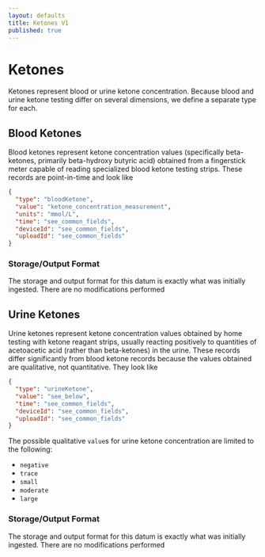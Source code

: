 ```yaml
---
layout: defaults
title: Ketones V1
published: true
---
```

# Ketones

Ketones represent blood or urine ketone concentration. Because blood and urine ketone testing differ on several dimensions, we define a separate type for each.

## Blood Ketones

Blood ketones represent ketone concentration values (specifically beta-ketones, primarily beta-hydroxy butyric acid) obtained from a fingerstick meter capable of reading specialized blood ketone testing strips. These records are point-in-time and look like

~~~json
{
  "type": "bloodKetone",
  "value": "ketone_concentration_measurement",
  "units": "mmol/L",
  "time": "see_common_fields",
  "deviceId": "see_common_fields",
  "uploadId": "see_common_fields"
}
~~~

### Storage/Output Format

The storage and output format for this datum is exactly what was initially ingested. There are no modifications performed

## Urine Ketones

Urine ketones represent ketone concentration values obtained by home testing with ketone reagant strips, usually reacting positively to quantities of acetoacetic acid (rather than beta-ketones) in the urine. These records differ significantly from blood ketone records because the values obtained are qualitative, not quantitative. They look like

~~~json
{
  "type": "urineKetone",
  "value": "see_below",
  "time": "see_common_fields",
  "deviceId": "see_common_fields",
  "uploadId": "see_common_fields"
}
~~~

The possible qualitative `value`s for urine ketone concentration are limited to the following:

- `negative`
- `trace`
- `small`
- `moderate`
- `large`

### Storage/Output Format

The storage and output format for this datum is exactly what was initially ingested. There are no modifications performed
